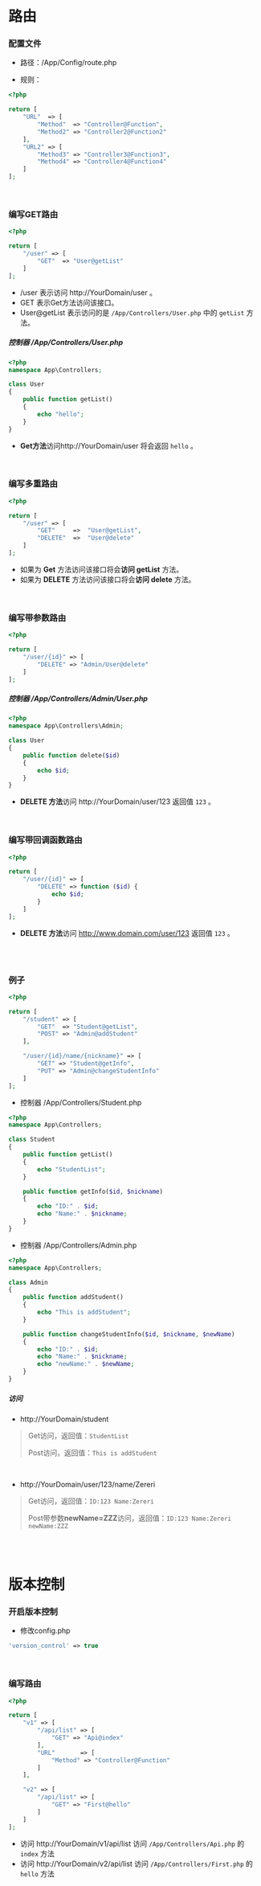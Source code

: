 # 路由

### 配置文件

- 路径：/App/Config/route.php


- 规则：

``` php
<?php

return [
    "URL"  => [
        "Method"  => "Controller@Function",
        "Method2" => "Controller2@Function2"
    ],
    "URL2" => [
        "Method3" => "Controller3@Function3",
        "Method4" => "Controller4@Function4"
    ]
];
```

<br/>

### 编写GET路由

``` php
<?php

return [
    "/user" => [
        "GET"  => "User@getList"
    ]
];
```

- /user 表示访问 http://YourDomain/user 。
- GET   表示Get方法访问该接口。
- User@getList  表示访问的是 `/App/Controllers/User.php` 中的 `getList` 方法。

##### 控制器  /App/Controllers/User.php

``` php
<?php
namespace App\Controllers;

class User
{
    public function getList()
    {
        echo "hello";
    }
}
```

- **Get方法**访问http://YourDomain/user  将会返回 `hello` 。

<br/>

### 编写多重路由

``` php
<?php

return [
    "/user" => [
        "GET"  	  =>  "User@getList",
      	"DELETE"  =>  "User@delete"
    ]
];
```

- 如果为 **Get** 方法访问该接口将会**访问 getList** 方法。
- 如果为 **DELETE** 方法访问该接口将会**访问 delete** 方法。

<br/>

### 编写带参数路由

``` php
<?php

return [
    "/user/{id}" => [
        "DELETE" => "Admin/User@delete"
    ]
];
```

##### 控制器  /App/Controllers/Admin/User.php

``` php
<?php
namespace App\Controllers\Admin;

class User
{
    public function delete($id)
    {
        echo $id;
    }
}
```

- **DELETE 方法**访问 http://YourDomain/user/123 返回值 `123` 。

<br/>

### 编写带回调函数路由

``` php
<?php

return [
    "/user/{id}" => [
        "DELETE" => function ($id) {
            echo $id;
        }
    ]
];
```

- **DELETE 方法**访问 http://www.domain.com/user/123 返回值 `123` 。

<br/>

<br/>

### 例子

``` php
<?php

return [
    "/student" => [
        "GET"  => "Student@getList",
        "POST" => "Admin@addStudent"
    ],

    "/user/{id}/name/{nickname}" => [
        "GET" => "Student@getInfo",
        "PUT" => "Admin@changeStudentInfo"
    ]
];
```

- 控制器 /App/Controllers/Student.php

``` php
<?php
namespace App\Controllers;

class Student
{
    public function getList()
    {
        echo "StudentList";
    }

    public function getInfo($id, $nickname)
    {
        echo "ID:" . $id;
        echo "Name:" . $nickname;
    }
}
```

- 控制器 /App/Controllers/Admin.php

``` php
<?php
namespace App\Controllers;

class Admin
{
    public function addStudent()
    {
        echo "This is addStudent";
    }

    public function changeStudentInfo($id, $nickname, $newName)
    {
        echo "ID:" . $id;
        echo "Name:" . $nickname;
      	echo "newName:" . $newName;
    }
}
```

##### 访问

- http://YourDomain/student

> Get访问，返回值：`StudentList`
>
> Post访问，返回值：`This is addStudent`

<br/>

- http://YourDomain/user/123/name/Zereri

> Get访问，返回值：`ID:123 Name:Zereri`
>
> Post带参数**newName=ZZZ**访问，返回值：`ID:123 Name:Zereri newName:ZZZ`

<br/>

<br/>

# 版本控制

### 开启版本控制

- 修改config.php

``` php
'version_control' => true
```

<br/>

### 编写路由

``` php
<?php

return [
    "v1" => [
        "/api/list" => [
            "GET" => "Api@index"
        ],
        "URL"       => [
            "Method" => "Controller@Function"
        ]
    ],

    "v2" => [
        "/api/list" => [
            "GET" => "First@hello"
        ]
    ]
];
```

- 访问 http://YourDomain/v1/api/list 访问 `/App/Controllers/Api.php` 的`index` 方法
- 访问 http://YourDomain/v2/api/list 访问 `/App/Controllers/First.php` 的`hello` 方法